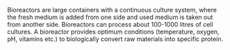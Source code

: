 Bioreactors are large containers with a continuous culture system, where the fresh medium is added from one side and used medium is taken out from another side. Bioreactors can process about 100-1000 litres of cell cultures. A bioreactor provides optimum conditions (temperature, oxygen, pH, vitamins etc.) to biologically convert raw materials into specific protein.
